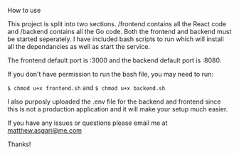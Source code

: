 How to use

This project is split into two sections. /frontend contains all the React code and /backend contains all the Go code. Both the frontend and backend must be started seperately. I have included bash scripts to run which will install all the dependancies as well as start the service.

The frontend default port is :3000 and the backend default port is :8080.

If you don't have permission to run the bash file, you may need to run:

`$ chmod u+x frontend.sh`
and
`$ chmod u+x backend.sh`

I also purposly uploaded the .env file for the backend and frontend since this is not a production application and it will make your setup much easier.

If you have any issues or questions please email me at matthew.asgari@me.com

Thanks!
